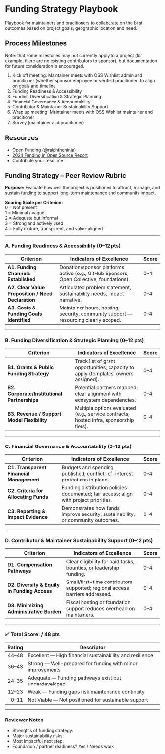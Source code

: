 # Funding Strategy Playbook

Playbook for maintainers and pracitioners to collaborate on the best outcomes based on project goals, geographic location and need. 

## Process Milestones

Note: that some milestones may not currently apply to a project (for example, there are no existing contributors to sponsor), but documentation for future consideration is encouraged.

1. Kick off meeting: Maintainer meets with OSS Wishlist admin and pracitioner (whether sponsor employee or verified pracitioner) to align on goals and timeline.
2. Funding Readiness & Accessibility
3. Funding Diversification & Strategic Planning
4. Financial Governance & Accountability
5. Contributor & Maintainer Sustainability Support
6. Wrap up meeting: Maintainer meets with OSS Wishlist maintainer and pracitioner
7. Survey (maintainer and pracitioner)
   
## Resources

* [Open Funding](https://github.com/ralphtheninja/open-funding) (@ralphtheninja)
* [2024 Funding in Open Source Report](https://opensourcefundingsurvey2024.com/)
* Contribute your resource

## Funding Strategy – Peer Review Rubric

**Purpose:** Evaluate how well the project is positioned to attract, manage, and sustain funding to support long-term maintenance and community impact.

**Scoring Scale per Criterion:**  
0 = Not present  
1 = Minimal / vague  
2 = Adequate but informal  
3 = Strong and actively used  
4 = Fully mature, transparent, and value-aligned

---

### A. Funding Readiness & Accessibility (0–12 pts)

| Criterion | Indicators of Excellence | Score |
|---------|--------------------------|------|
| **A1. Funding Channels Established** | Donation/sponsor platforms active (e.g., GitHub Sponsors, Open Collective, foundations). | 0–4 |
| **A2. Clear Value Proposition / Need Declaration** | Articulated problem statement, sustainability needs, impact narrative. | 0–4 |
| **A3. Costs & Funding Goals Identified** | Maintainer hours, hosting, security, community support — resourcing clearly scoped. | 0–4 |

---

### B. Funding Diversification & Strategic Planning (0–12 pts)

| Criterion | Indicators of Excellence | Score |
|---------|--------------------------|------|
| **B1. Grants & Public Funding Strategy** | Track list of grant opportunities; capacity to apply (templates, owners assigned). | 0–4 |
| **B2. Corporate/Institutional Partnerships** | Potential partners mapped; clear alignment with ecosystem dependencies. | 0–4 |
| **B3. Revenue / Support Model Flexibility** | Multiple options evaluated (e.g., service contracts, hosted infra, sponsorship tiers). | 0–4 |

---

### C. Financial Governance & Accountability (0–12 pts)

| Criterion | Indicators of Excellence | Score |
|---------|--------------------------|------|
| **C1. Transparent Financial Management** | Budgets and spending published; conflict-of-interest protections in place. | 0–4 |
| **C2. Criteria for Allocating Funds** | Funding distribution policies documented; fair access; align with project priorities. | 0–4 |
| **C3. Reporting & Impact Evidence** | Demonstrates how funds improve security, sustainability, or community outcomes. | 0–4 |

---

### D. Contributor & Maintainer Sustainability Support (0–12 pts)

| Criterion | Indicators of Excellence | Score |
|---------|--------------------------|------|
| **D1. Compensation Pathways** | Clear eligibility for paid tasks, bounties, or leadership funding. | 0–4 |
| **D2. Diversity & Equity in Funding Access** | Small/first-time contributors supported; regional access barriers addressed. | 0–4 |
| **D3. Minimizing Administrative Burden** | Fiscal hosting or foundation support reduces overhead on maintainers. | 0–4 |

---

### ✅ Total Score: **/ 48 pts**

| Rating | Descriptor |
|-------:|------------|
| 44–48 | Excellent — High financial sustainability and resilience |
| 36–43 | Strong — Well-prepared for funding with minor improvements |
| 24–35 | Adequate — Funding pathways exist but underdeveloped |
| 12–23 | Weak — Funding gaps risk maintenance continuity |
| 0–11 | Not Viable — Not positioned for sustainable support |

---

### Reviewer Notes

- Strengths of funding strategy:
- Major sustainability risks:
- Most impactful next step:
- Foundation / partner readiness? Yes / Needs work

